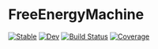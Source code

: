 # FreeEnergyMachine

[![Stable](https://img.shields.io/badge/docs-stable-blue.svg)](https://isPANN.github.io/FreeEnergyMachine.jl/stable/)
[![Dev](https://img.shields.io/badge/docs-dev-blue.svg)](https://isPANN.github.io/FreeEnergyMachine.jl/dev/)
[![Build Status](https://github.com/isPANN/FreeEnergyMachine.jl/actions/workflows/CI.yml/badge.svg?branch=main)](https://github.com/isPANN/FreeEnergyMachine.jl/actions/workflows/CI.yml?query=branch%3Amain)
[![Coverage](https://codecov.io/gh/isPANN/FreeEnergyMachine.jl/branch/main/graph/badge.svg)](https://codecov.io/gh/isPANN/FreeEnergyMachine.jl)
